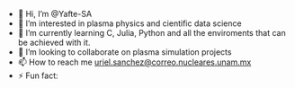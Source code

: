 - 👋 Hi, I’m @Yafte-SA
- 👀 I’m interested in plasma physics and cientific data science
- 🌱 I’m currently learning C, Julia, Python and all the enviroments that can be achieved with it.
- 💞️ I’m looking to collaborate on plasma simulation projects
- 📫 How to reach me uriel.sanchez@correo.nucleares.unam.mx
- ⚡ Fun fact: 

<!---
Yafte-SA/Yafte-SA is a ✨ special ✨ repository because its `README.md` (this file) appears on your GitHub profile.
You can click the Preview link to take a look at your changes.
--->

